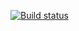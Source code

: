 [![Build status](https://ci.appveyor.com/api/projects/status/tnxuiyljwu5u7e9s/branch/main?svg=true)](https://ci.appveyor.com/project/vetka-g/aqaex2-2/branch/main)